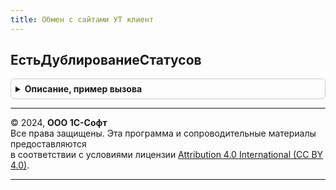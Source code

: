 ```yaml
---
title: Обмен с сайтами УТ клиент
---
```



## ЕстьДублированиеСтатусов
<details style="margin: 1em 0; padding: 0.5em; border: 1px solid #ccc; border-radius: 6px;">

<summary style="font-weight: bold; cursor: pointer;">Описание, пример вызова</summary>

```bsl

Функция ЕстьДублированиеСтатусов(ТекущиеДанные, СоответствиеСтатусовЗаказов, ИмяКолонки) Экспорт
```

Пример вызова
```bsl
Результат = ОбменССайтамиУТКлиент.ЕстьДублированиеСтатусов(ТекущиеДанные, СоответствиеСтатусовЗаказов, ИмяКолонки));
```
</details>

---

© 2024, **ООО 1С-Софт**  
Все права защищены. Эта программа и сопроводительные материалы предоставляются  
в соответствии с условиями лицензии [Attribution 4.0 International (CC BY 4.0)](https://creativecommons.org/licenses/by/4.0/legalcode).

---
